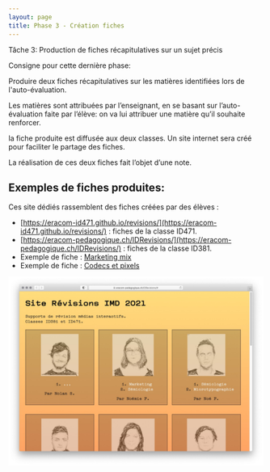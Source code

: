 ```yaml
---
layout: page
title: Phase 3 - Création fiches
---
```


Tâche 3: Production de fiches récapitulatives sur un sujet précis

Consigne pour cette dernière phase:

Produire deux fiches récapitulatives sur les matières identifiées lors de l'auto-évaluation.

Les matières sont attribuées par l’enseignant, en se basant sur l’auto-évaluation faite par l’élève: on va lui attribuer une matière qu’il souhaite renforcer.

la fiche produite est diffusée aux deux classes. Un site internet sera créé pour faciliter le partage des fiches.

La réalisation de ces deux fiches fait l’objet d’une note.

## Exemples de fiches produites:

Ces site dédiés rassemblent des fiches créées par des élèves :

- [https://eracom-id471.github.io/revisions/](https://eracom-id471.github.io/revisions/) : fiches de la classe ID471.
- [https://eracom-pedagogique.ch/IDRevisions/](https://eracom-pedagogique.ch/IDRevisions/) : fiches de la classe ID381.
- Exemple de fiche : [Marketing mix](fiches/marketing-mix.pdf)
- Exemple de fiche : [Codecs et pixels](fiches/codecs-pixels.pdf)

![Site web rassemblant des fiches de révision](img/site-revisions-id381.jpg)
